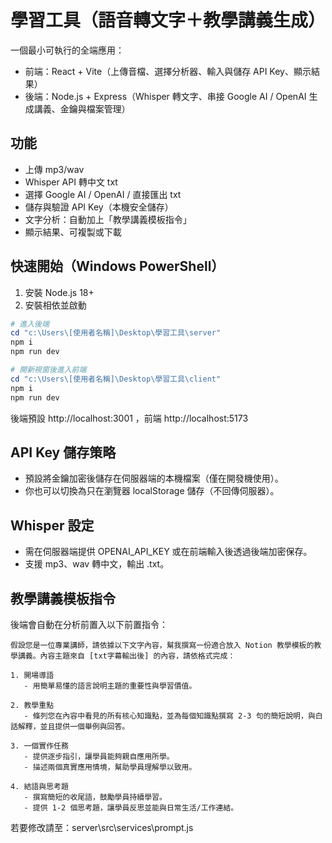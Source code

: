 # 學習工具（語音轉文字＋教學講義生成）

一個最小可執行的全端應用：
- 前端：React + Vite（上傳音檔、選擇分析器、輸入與儲存 API Key、顯示結果）
- 後端：Node.js + Express（Whisper 轉文字、串接 Google AI / OpenAI 生成講義、金鑰與檔案管理）

## 功能
- 上傳 mp3/wav
- Whisper API 轉中文 txt
- 選擇 Google AI / OpenAI / 直接匯出 txt
- 儲存與驗證 API Key（本機安全儲存）
- 文字分析：自動加上「教學講義模板指令」
- 顯示結果、可複製或下載

## 快速開始（Windows PowerShell）

1. 安裝 Node.js 18+
2. 安裝相依並啟動

```powershell
# 進入後端
cd "c:\Users\[使用者名稱]\Desktop\學習工具\server"
npm i
npm run dev

# 開新視窗後進入前端
cd "c:\Users\[使用者名稱]\Desktop\學習工具\client"
npm i
npm run dev
```

後端預設 http://localhost:3001 ，前端 http://localhost:5173

## API Key 儲存策略
- 預設將金鑰加密後儲存在伺服器端的本機檔案（僅在開發機使用）。
- 你也可以切換為只在瀏覽器 localStorage 儲存（不回傳伺服器）。

## Whisper 設定
- 需在伺服器端提供 OPENAI_API_KEY 或在前端輸入後透過後端加密保存。
- 支援 mp3、wav 轉中文，輸出 .txt。

## 教學講義模板指令
後端會自動在分析前置入以下前置指令：

```
假設您是一位專業講師，請依據以下文字內容，幫我撰寫一份適合放入 Notion 教學模板的教學講義。內容主題來自 [txt字幕輸出後] 的內容，請依格式完成：

1. 開場導語
   - 用簡單易懂的語言說明主題的重要性與學習價值。

2. 教學重點
   - 條列您在內容中看見的所有核心知識點，並為每個知識點撰寫 2-3 句的簡短說明，與白話解釋，並且提供一個舉例與回答。

3. 一個實作任務
   - 提供逐步指引，讓學員能夠親自應用所學。
   - 描述兩個真實應用情境，幫助學員理解學以致用。

4. 結語與思考題
   - 撰寫簡短的收尾語，鼓勵學員持續學習。
   - 提供 1-2 個思考題，讓學員反思並能與日常生活/工作連結。
```

若要修改請至：server\src\services\prompt.js

